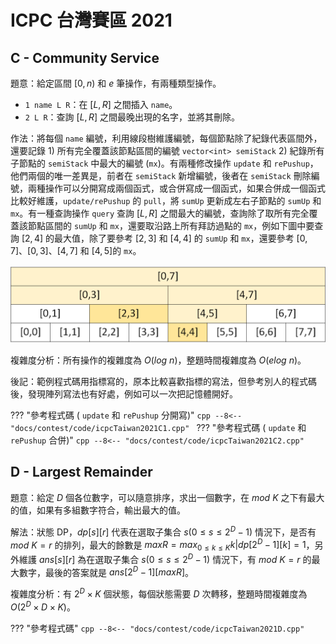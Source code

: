 # ICPC 台灣賽區 2021

## C - Community Service
題意：給定區間 $[0,n)$ 和 $e$ 筆操作，有兩種類型操作。

- `1 name L R`：在 $[L,R]$ 之間插入 `name`。
- `2 L R`：查詢 $[L,R]$ 之間最晚出現的名字，並將其刪除。

作法：將每個 `name` 編號，利用線段樹維護編號，每個節點除了紀錄代表區間外，還要記錄 1) 所有完全覆蓋該節點區間的編號 `vector<int> semiStack` 2) 紀錄所有子節點的 `semiStack` 中最大的編號 (`mx`)。有兩種修改操作 `update` 和 `rePushup`，他們兩個的唯一差異是，前者在 `semiStack` 新增編號，後者在 `semiStack` 刪除編號，兩種操作可以分開寫成兩個函式，或合併寫成一個函式，如果合併成一個函式比較好維護，`update/rePushup` 的 `pull`，將 `sumUp` 更新成左右子節點的 `sumUp` 和 `mx`。有一種查詢操作 `query` 查詢 $[L,R]$ 之間最大的編號，查詢除了取所有完全覆蓋該節點區間的 `sumUp` 和 `mx`，還要取沿路上所有拜訪過點的 `mx`，例如下圖中要查詢 $[2,4]$ 的最大值，除了要參考 $[2,3]$ 和 $[4,4]$ 的 `sumUp` 和 `mx`，還要參考 $[0,7]$、$[0,3]$、$[4,7]$ 和 $[4,5]$的 `mx`。

![](images/icpcTaiwan2021C.png)

複雜度分析：所有操作的複雜度為 $O(log\ n)$，整題時間複雜度為 $O(elog\ n)$。

後記：範例程式碼用指標寫的，原本比較喜歡指標的寫法，但參考別人的程式碼後，發現陣列寫法也有好處，例如可以一次把記憶體開好。

??? "參考程式碼 ( `update` 和 `rePushup` 分開寫)"
    ```cpp
    --8<-- "docs/contest/code/icpcTaiwan2021C1.cpp"
    ```
??? "參考程式碼 ( `update` 和 `rePushup` 合併)"
    ```cpp
    --8<-- "docs/contest/code/icpcTaiwan2021C2.cpp"
    ```

## D - Largest Remainder
題意：給定 $D$ 個各位數字，可以隨意排序，求出一個數字，在 $mod\ K$ 之下有最大的值，如果有多組數字符合，輸出最大的值。

解法：狀態 DP，$dp[s][r]$ 代表在選取子集合 $s(0\le s\le 2^D-1)$ 情況下，是否有 $mod\ K=r$ 的排列，最大的餘數是 $maxR = max_{0\le k\le K}{k|dp[2^D-1][k]=1}$，另外維護 $ans[s][r]$ 為在選取子集合 $s(0\le s\le 2^D-1)$ 情況下，有 $mod\ K=r$ 的最大數字，最後的答案就是 $ans[2^D-1][maxR]$。

複雜度分析：有 $2^D\times K$ 個狀態，每個狀態需要 $D$ 次轉移，整題時間複雜度為 $O(2^D\times D\times K)$。

??? "參考程式碼"
    ```cpp
    --8<-- "docs/contest/code/icpcTaiwan2021D.cpp"
    ```